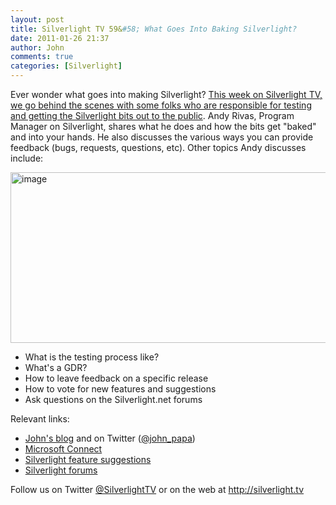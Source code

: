 ```yaml
---
layout: post
title: Silverlight TV 59&#58; What Goes Into Baking Silverlight?
date: 2011-01-26 21:37
author: John
comments: true
categories: [Silverlight]
---
```

<p>Ever wonder what goes into making Silverlight? <a href="http://jpapa.me/sltv59">This week on Silverlight TV, we go behind the scenes with some folks who are responsible for testing and getting the Silverlight bits out to the public</a>. Andy Rivas, Program Manager on Silverlight, shares what he does and how the bits get &quot;baked&quot; and into your hands. He also discusses the various ways you can provide feedback (bugs, requests, questions, etc). Other topics Andy discusses include:</p>  <p><a href="http://jpapa.me/sltv59"><img style="background-image: none; border-bottom: 0px; border-left: 0px; padding-left: 0px; padding-right: 0px; display: inline; border-top: 0px; border-right: 0px; padding-top: 0px" title="image" border="0" alt="image" src="http://images.johnpapa.net/wp-content/uploads/files/media/image/Windows-Live-Writer/e30c80838a8c_10578/image_3.png" width="505" height="273" /></a></p>  <ul>   <li>What is the testing process like? </li>    <li>What's a GDR? </li>    <li>How to leave feedback on a specific release </li>    <li>How to vote for new features and suggestions </li>    <li>Ask questions on the Silverlight.net forums </li> </ul>  <p>Relevant links:</p>  <ul>   <li><a href="/">John's blog</a> and on Twitter (<a href="http://twitter.com/john_papa">@john_papa</a>) </li>    <li><a href="https://connect.microsoft.com/">Microsoft Connect </a></li>    <li><a href="http://dotnet.uservoice.com/forums/4325-silverlight-feature-suggestions">Silverlight feature suggestions </a></li>    <li><a href="http://forums.silverlight.net/forums/">Silverlight forums </a></li> </ul>  <p>Follow us on Twitter <a href="http://www.twitter.com/SilverlightTV">@SilverlightTV</a> or on the web at <a href="http://silverlight.tv/">http://silverlight.tv</a></p>


